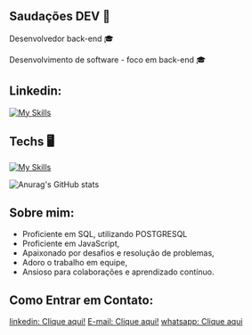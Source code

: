 ## Saudações DEV :tada:

Desenvolvedor back-end :mortar_board:


Desenvolvimento de software - foco em back-end :mortar_board:

## Linkedin:
[![My Skills](https://skillicons.dev/icons?i=linkedin)](https://www.linkedin.com/in/l%C3%A9o-cardoso-de-andrade-814988251/) 


## Techs  :desktop_computer:

[![My Skills](https://skillicons.dev/icons?i=html,js,ts,nodejs,supabase,postgres,git)](https://skillicons.dev)

![Anurag's GitHub stats](https://github-readme-stats.vercel.app/api?username=anuraghazra&theme=dark&show_icons=true)


## Sobre mim: 

- Proficiente em SQL, utilizando POSTGRESQL
- Proficiente em JavaScript,
- Apaixonado por desafios e resolução de problemas,
- Adoro o trabalho em equipe,
- Ansioso para colaborações e aprendizado contínuo.




## Como Entrar em Contato: 

[linkedin: Clique aqui!](https://www.linkedin.com/in/l%C3%A9o-cardoso-de-andrade-814988251/)
[E-mail: Clique aqui!](loandrade53@gmail.com)
[whatsapp: Clique aqui](+5521980652513)


<!--
**LeooAndrade/LeooAndrade** is a ✨ _special_ ✨ repository because its `README.md` (this file) appears on your GitHub profile.

Here are some ideas to get you started:

- 🔭 I’m currently working on ...
- 🌱 I’m currently learning ...
- 👯 I’m looking to collaborate on ...
- 🤔 I’m looking for help with ...
- 💬 Ask me about ...
- 📫 How to reach me: ...
- 😄 Pronouns: ...
- ⚡ Fun fact: ...
-->
